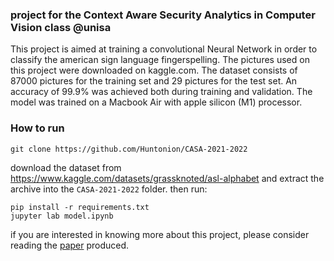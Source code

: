 ### project for the Context Aware Security Analytics in Computer Vision class @unisa

 This project is aimed at training a convolutional Neural Network in order to classify the american sign language fingerspelling. The pictures used on this project were downloaded on kaggle.com. The dataset consists of 87000 pictures for the training set and 29 pictures for the test set. An accuracy of 99.9% was achieved both during training and validation. The model was trained on a Macbook Air with apple silicon (M1) processor.
 
 ### How to run
 
```
git clone https://github.com/Huntonion/CASA-2021-2022
```
download the dataset from https://www.kaggle.com/datasets/grassknoted/asl-alphabet and extract the archive into the ```CASA-2021-2022``` folder.
then run:
```
pip install -r requirements.txt
jupyter lab model.ipynb
```
if you are interested in knowing more about this project, please consider reading the [paper](https://github.com/Huntonion/CASA-2021-2022/blob/main/paper.pdf) produced.
